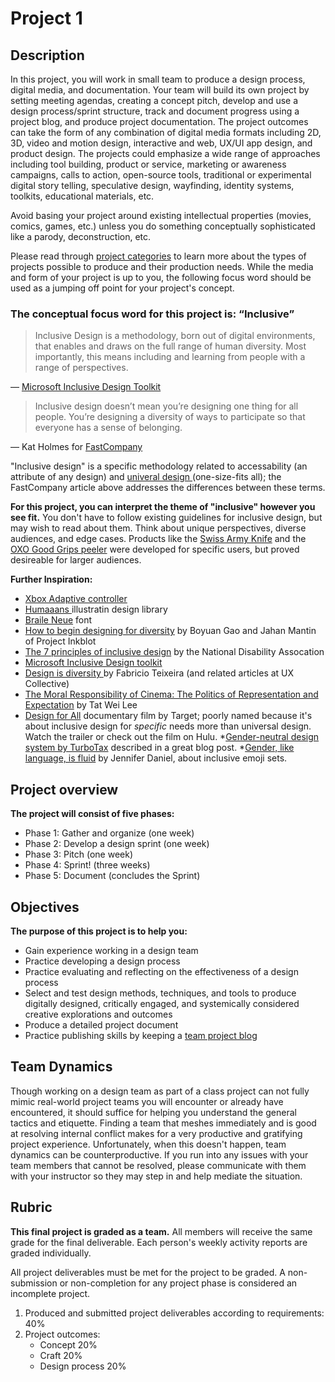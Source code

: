 # Project 1

## Description

In this project, you will work in small team to produce a design process, digital media, and documentation. Your team will build its own project by setting meeting agendas, creating a concept pitch, develop and use a design process/sprint structure, track and document progress using a project blog, and produce project documentation. The project outcomes can take the form of any combination of digital media formats including 2D, 3D, video and motion design, interactive and web, UX/UI app design, and product design. The projects could emphasize a wide range of approaches including tool building, product or service, marketing or awareness campaigns, calls to action, open-source tools, traditional or experimental digital story telling, speculative design, wayfinding, identity systems, toolkits, educational materials, etc.

Avoid basing your project around existing intellectual properties \(movies, comics, games, etc.\) unless you do something conceptually sophisticated like a parody, deconstruction, etc.

Please read through [project categories](/project-categories.md) to learn more about the types of projects possible to produce and their production needs. While the media and form of your project is up to you, the following focus word should be used as a jumping off point for your project's concept.

### The conceptual focus word for this project is: “Inclusive”

> Inclusive Design is a methodology, born out of digital environments, that enables and draws on the full range of human diversity. Most importantly, this means including and learning from people with a range of perspectives.

— [Microsoft Inclusive Design Toolkit](https://www.microsoft.com/design/inclusive/)

> Inclusive design doesn’t mean you’re designing one thing for all people. You’re designing a diversity of ways to participate so that everyone has a sense of belonging.

— Kat Holmes for [FastCompany](https://www.fastcompany.com/90243282/the-no-1-thing-youre-getting-wrong-about-inclusive-design)

"Inclusive design" is a specific methodology related to accessability \(an attribute of any design\) and [univeral design ](http://universaldesign.ie/What-is-Universal-Design/)\(one-size-fits all\); the FastCompany article above addresses the differences between these terms. 

**For this project, you can interpret the theme of "inclusive" however you see fit.** You don't have to follow existing guidelines for inclusive design, but may wish to read about them. Think about unique perspectives, diverse audiences, and edge cases. Products like the [Swiss Army Knife](https://gearjunkie.com/swiss-army-knife-history) and the [OXO Good Grips peeler](https://americanhistory.si.edu/collections/search/object/nmah_1417719) were developed for specific users, but proved desireable for larger audiences.

**Further Inspiration:**

* [Xbox Adaptive controller](https://news.xbox.com/en-us/2018/05/16/xbox-adaptive-controller/)
* [Humaaans ](https://www.humaaans.com/)illustratin design library
* [Braile Neue](http://brailleneue.com/) font
* [How to begin designing for diversity](https://thecreativeindependent.com/guides/how-to-begin-designing-for-diversity/) by Boyuan Gao and Jahan Mantin of Project Inkblot
* [The 7 principles of inclusive design](http://universaldesign.ie/What-is-Universal-Design/The-7-Principles/) by the National Disability Assocation 
* [Microsoft Inclusive Design toolkit](https://www.microsoft.com/design/inclusive/)
* [Design is diversity ](https://uxdesign.cc/design-is-diversity-its-time-to-talk-about-our-role-as-designers-323781b10b6f)by Fabricio Teixeira \(and related articles at UX Collective\)
* [The Moral Responsibility of Cinema: The Politics of Representation and Expectation](https://thepolitic.org/the-moral-responsibility-of-cinema-the-politics-of-representation-and-expectation/) by Tat Wei Lee 
* [Design for All](https://corporate.target.com/article/2020/05/design-for-all-film) documentary film by Target; poorly named because it's about inclusive design for _specific_ needs more than universal design. Watch the trailer or check out the film on Hulu.
*[Gender-neutral design system by TurboTax](https://medium.com/intuit-engineering/turbotax-lives-approach-to-a-gender-neutral-design-system-bed0c45ece44) described in a great blog post.
*[Gender, like language, is fluid](https://jenniferdaniel.substack.com/p/gender-like-language-is-fluid-) by Jennifer Daniel, about inclusive emoji sets. 

## Project overview

**The project will consist of five phases:**

* Phase 1: Gather and organize \(one week\)
* Phase 2: Develop a design sprint \(one week\)
* Phase 3: Pitch \(one week\)
* Phase 4: Sprint! \(three weeks\)
* Phase 5: Document \(concludes the Sprint\)

## Objectives

**The purpose of this project is to help you:**

* Gain experience working in a design team
* Practice developing a design process
* Practice evaluating and reflecting on the effectiveness of a design process
* Select and test design methods, techniques, and tools to produce digitally designed, critically engaged, and systemically considered creative explorations and outcomes 
* Produce a detailed project document
* Practice publishing skills by keeping a [team project blog](http://sites.psu.edu/)

## Team Dynamics

Though working on a design team as part of a class project can not fully mimic real-world project teams you will encounter or already have encountered, it should suffice for helping you understand the general tactics and etiquette. Finding a team that meshes immediately and is good at resolving internal conflict makes for a very productive and gratifying project experience. Unfortunately, when this doesn't happen, team dynamics can be counterproductive. If you run into any issues with your team members that cannot be resolved, please communicate with them with your instructor so they may step in and help mediate the situation.

## Rubric

**This final project is graded as a team.** All members will receive the same grade for the final deliverable. Each person's weekly activity reports are graded individually.

All project deliverables must be met for the project to be graded. A non-submission or non-completion for any project phase is considered an incomplete project.

1. Produced and submitted project deliverables according to requirements: 40%
2. Project outcomes: 
   * Concept 20%
   * Craft 20%
   * Design process 20%



